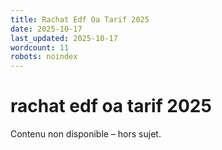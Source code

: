 ```yaml
---
title: Rachat Edf Oa Tarif 2025
date: 2025-10-17
last_updated: 2025-10-17
wordcount: 11
robots: noindex
---
```


# rachat edf oa tarif 2025

Contenu non disponible – hors sujet.